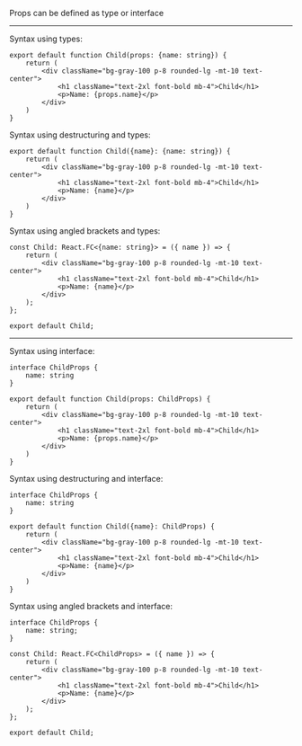 
Props can be defined as type or interface

---

Syntax using types:
```
export default function Child(props: {name: string}) {
    return (
        <div className="bg-gray-100 p-8 rounded-lg -mt-10 text-center">
            <h1 className="text-2xl font-bold mb-4">Child</h1>
            <p>Name: {props.name}</p>
        </div>
    )
}
```


Syntax using destructuring and types:
```
export default function Child({name}: {name: string}) {
    return (
        <div className="bg-gray-100 p-8 rounded-lg -mt-10 text-center">
            <h1 className="text-2xl font-bold mb-4">Child</h1>
            <p>Name: {name}</p>
        </div>
    )
}
```

Syntax using angled brackets and types:
```
const Child: React.FC<{name: string}> = ({ name }) => {
    return (
        <div className="bg-gray-100 p-8 rounded-lg -mt-10 text-center">
            <h1 className="text-2xl font-bold mb-4">Child</h1>
            <p>Name: {name}</p>
        </div>
    );
};

export default Child;

```

---

Syntax using interface:
```
interface ChildProps {
    name: string
}

export default function Child(props: ChildProps) {
    return (
        <div className="bg-gray-100 p-8 rounded-lg -mt-10 text-center">
            <h1 className="text-2xl font-bold mb-4">Child</h1>
            <p>Name: {props.name}</p>
        </div>
    )
}

```

Syntax using destructuring and interface:
```
interface ChildProps {
    name: string
}

export default function Child({name}: ChildProps) {
    return (
        <div className="bg-gray-100 p-8 rounded-lg -mt-10 text-center">
            <h1 className="text-2xl font-bold mb-4">Child</h1>
            <p>Name: {name}</p>
        </div>
    )
}
```


Syntax using angled brackets and interface:
```
interface ChildProps {
    name: string;
}

const Child: React.FC<ChildProps> = ({ name }) => {
    return (
        <div className="bg-gray-100 p-8 rounded-lg -mt-10 text-center">
            <h1 className="text-2xl font-bold mb-4">Child</h1>
            <p>Name: {name}</p>
        </div>
    );
};

export default Child;
```
